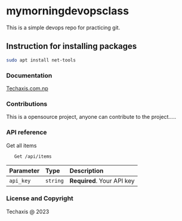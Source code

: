 # mymorningdevopsclass
This is a simple devops repo for practicing git.

## Instruction for installing packages

```bash
sudo apt install net-tools
```
### Documentation
[Techaxis.com.np](https://www.techaxis.com.np)

### Contributions
This is a opensource project, anyone can contribute to the project.....

### API reference
Get all items
```http
   Get /api/items
```
| Parameter | Type   | Description                |
| :-------- |:------ | :------------------------- |
| `api_key` |`string`| **Required**. Your API key |

### License and Copyright
Techaxis @ 2023
